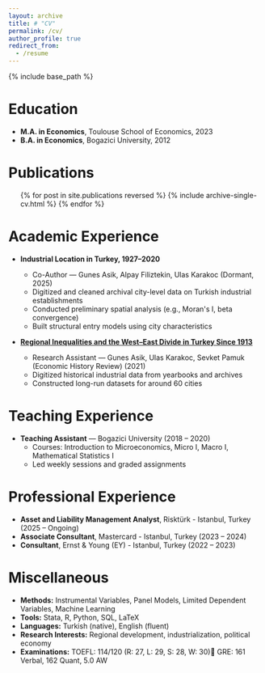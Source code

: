 ```yaml
---
layout: archive
title: # "CV"
permalink: /cv/
author_profile: true
redirect_from:
  - /resume
---
```


{% include base_path %}

Education
======
* **M.A. in Economics**, Toulouse School of Economics, 2023
* **B.A. in Economics**, Bogazici University, 2012

Publications
======
  <ul>{% for post in site.publications reversed %}
    {% include archive-single-cv.html %}
  {% endfor %}</ul>

Academic Experience
======
* **Industrial Location in Turkey, 1927–2020**
  * Co-Author — Gunes Asik, Alpay Filiztekin, Ulas Karakoc (Dormant, 2025)
  * Digitized and cleaned archival city-level data on Turkish industrial establishments
  * Conducted preliminary spatial analysis (e.g., Moran's I, beta convergence)
  * Built structural entry models using city characteristics

* [**Regional Inequalities and the West–East Divide in Turkey Since 1913**](https://onlinelibrary.wiley.com/doi/10.1111/ehr.13245)
  * Research Assistant — Gunes Asik, Ulas Karakoc, Sevket Pamuk (Economic History Review) (2021)
  * Digitized historical industrial data from yearbooks and archives
  * Constructed long-run datasets for around 60 cities

Teaching Experience
======
* **Teaching Assistant** — Bogazici University (2018 – 2020)
  * Courses: Introduction to Microeconomics, Micro I, Macro I, Mathematical Statistics I
  * Led weekly sessions and graded assignments

Professional Experience
======
* **Asset and Liability Management Analyst**, Risktürk - Istanbul, Turkey (2025 – Ongoing)
* **Associate Consultant**, Mastercard - Istanbul, Turkey (2023 – 2024)
* **Consultant**, Ernst & Young (EY) - Istanbul, Turkey (2022 – 2023)
  
Miscellaneous
======
* **Methods:** Instrumental Variables, Panel Models, Limited Dependent Variables, Machine Learning 
* **Tools:** Stata, R, Python, SQL, LaTeX 
* **Languages:** Turkish (native), English (fluent)
* **Research Interests:** Regional development, industrialization, political economy
* **Examinations:** TOEFL: 114/120 (R: 27, L: 29, S: 28, W: 30) GRE: 161 Verbal, 162 Quant, 5.0 AW


